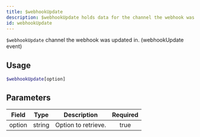 ```yaml
---
title: $webhookUpdate
description: $webhookUpdate holds data for the channel the webhook was updated in. (webhookUpdate event)
id: webhookUpdate
---
```


`$webhookUpdate` channel the webhook was updated in. (webhookUpdate event)

## Usage

```php
$webhookUpdate[option]
```

## Parameters

| Field  | Type   | Description         | Required |
| ------ | ------ | ------------------- | :------: |
| option | string | Option to retrieve. |   true   |